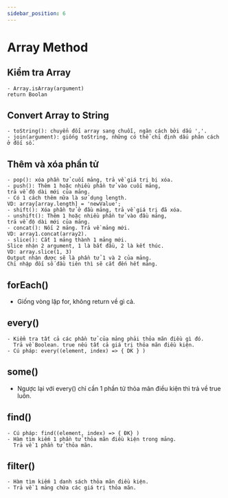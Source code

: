```yaml
---
sidebar_position: 6
---
```


# Array Method

## Kiểm tra Array

```
- Array.isArray(argument)
return Boolan
```

## Convert Array to String

```
- toString(): chuyển đổi array sang chuỗi, ngăn cách bởi dấu ','.
- join(argument): giống toString, những có thể chỉ định dấu phân cách ở đối số.
```

## Thêm và xóa phần tử

```
- pop(): xóa phần tử cuối mảng, trả về giá trị bị xóa.
- push(): Thêm 1 hoặc nhiều phần tử vào cuối mảng,
trả về độ dài mới của mảng.
- Có 1 cách thêm nữa là sử dụng length.
VD: array[array.length] = 'newValue';
- shift(): Xóa phần tử ở đầu mảng, trả về giá trị đã xóa.
- unshift(): Thêm 1 hoặc nhiều phần tử vào đầu mảng,
trả về độ dài mới của mảng.
- concat(): Nối 2 mảng. Trả về mảng mới.
VD: array1.concat(array2).
- slice(): Cắt 1 mảng thành 1 mảng mới.
Slice nhận 2 argument, 1 là bắt đầu, 2 là kết thúc.
VD: array.slice(1, 3)
Output nhận được sẽ là phần tử 1 và 2 của mảng.
Chỉ nhập đối số đầu tiên thì sẽ cắt đến hết mảng.
```

## forEach()

- Giống vòng lặp for, không return về gì cả.

## every()

```
- Kiểm tra tất cả các phần tử của mảng phải thỏa mãn điều gì đó.
  Trả về Boolean. true nếu tất cả giá trị thỏa mãn điều kiện.
- Cú pháp: every((element, index) => { DK } )
```

## some()

- Ngược lại với every()
  chỉ cần 1 phần tử thỏa mãn điều kiện thì trả về true luôn.

## find()

```
- Cú pháp: find((element, index) => { ĐK} )
- Hàm tìm kiếm 1 phần tử thỏa mãn điều kiện trong mảng.
  Trả về 1 phần tử thỏa mãn.
```

## filter()

```- Cú pháp: filter((element, index) => { ... } );
- Hàm tìm kiếm 1 danh sách thỏa mãn điều kiện.
- Trả về 1 mảng chứa các giá trị thỏa mãn.
```
